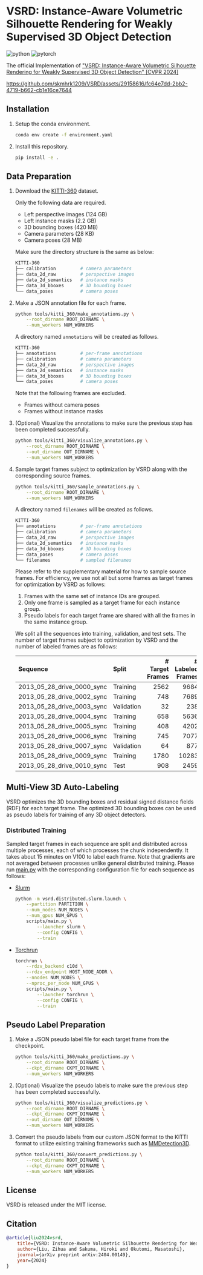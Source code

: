 # VSRD: Instance-Aware Volumetric Silhouette Rendering for Weakly Supervised 3D Object Detection

![python](https://img.shields.io/badge/Python-3.10-3670A0?style=flat&logo=Python&logoColor=ffdd54)
![pytorch](https://img.shields.io/badge/PyTorch-1.13-%23EE4C2C.svg?style=flat&logo=PyTorch&logoColor=%23EE4C2C)

The official Implementation of ["VSRD: Instance-Aware Volumetric Silhouette Rendering for Weakly Supervised 3D Object Detection" [CVPR 2024]](https://arxiv.org/abs/2404.00149)

https://github.com/skmhrk1209/VSRD/assets/29158616/fc64e7dd-2bb2-4719-b662-cb1e16ce7644

## Installation

1. Setup the conda environment.

    ```bash
    conda env create -f environment.yaml
    ```

2. Install this repository.

    ```bash
    pip install -e .
    ```

## Data Preparation

1. Download the [KITTI-360](https://www.cvlibs.net/datasets/kitti-360/download.php) dataset.

    Only the following data are required.

    - Left perspective images (124 GB)
    - Left instance masks (2.2 GB)
    - 3D bounding boxes (420 MB)
    - Camera parameters (28 KB)
    - Camera poses (28 MB)

    Make sure the directory structure is the same as below:

    ```bash
    KITTI-360
    ├── calibration         # camera parameters
    ├── data_2d_raw         # perspective images
    ├── data_2d_semantics   # instance masks
    ├── data_3d_bboxes      # 3D bounding boxes
    └── data_poses          # camera poses
    ```

2. Make a JSON annotation file for each frame.

    ```bash
    python tools/kitti_360/make_annotations.py \
        --root_dirname ROOT_DIRNAME \
        --num_workers NUM_WORKERS
    ```

    A directory named `annotations` will be created as follows.

    ```bash
    KITTI-360
    ├── annotations         # per-frame annotations
    ├── calibration         # camera parameters
    ├── data_2d_raw         # perspective images
    ├── data_2d_semantics   # instance masks
    ├── data_3d_bboxes      # 3D bounding boxes
    └── data_poses          # camera poses
    ```

    Note that the following frames are excluded.

    - Frames without camera poses
    - Frames without instance masks

3. (Optional) Visualize the annotations to make sure the previous step has been completed successfully.

    ```bash
    python tools/kitti_360/visualize_annotations.py \
        --root_dirname ROOT_DIRNAME \
        --out_dirname OUT_DIRNAME \
        --num_workers NUM_WORKERS
    ```

4. Sample target frames subject to optimization by VSRD along with the corresponding source frames.

    ```bash
    python tools/kitti_360/sample_annotations.py \
        --root_dirname ROOT_DIRNAME \
        --num_workers NUM_WORKERS
    ```

    A directory named `filenames` will be created as follows.

    ```bash
    KITTI-360
    ├── annotations         # per-frame annotations
    ├── calibration         # camera parameters
    ├── data_2d_raw         # perspective images
    ├── data_2d_semantics   # instance masks
    ├── data_3d_bboxes      # 3D bounding boxes
    ├── data_poses          # camera poses
    └── filenames           # sampled filenames
    ```

    Please refer to the supplementary material for how to sample source frames. For efficiency, we use not all but some frames as target frames for optimization by VSRD as follows:

    1. Frames with the same set of instance IDs are grouped.
    2. Only one frame is sampled as a target frame for each instance group.
    3. Pseudo labels for each target frame are shared with all the frames in the same instance group.

    We split all the sequences into training, validation, and test sets. The number of target frames subject to optimization by VSRD and the number of labeled frames are as follows:

    | Sequence                   | Split      | # Target Frames | # Labeled Frames |
    | :------------------------- | :--------- | --------------: | ---------------: |
    | 2013_05_28_drive_0000_sync | Training   | 2562            | 9684             |
    | 2013_05_28_drive_0002_sync | Training   | 748             | 7689             |
    | 2013_05_28_drive_0003_sync | Validation | 32              | 238              |
    | 2013_05_28_drive_0004_sync | Training   | 658             | 5636             |
    | 2013_05_28_drive_0005_sync | Training   | 408             | 4202             |
    | 2013_05_28_drive_0006_sync | Training   | 745             | 7077             |
    | 2013_05_28_drive_0007_sync | Validation | 64              | 877              |
    | 2013_05_28_drive_0009_sync | Training   | 1780            | 10283            |
    | 2013_05_28_drive_0010_sync | Test       | 908             | 2459             |

## Multi-View 3D Auto-Labeling

VSRD optimizes the 3D bounding boxes and residual signed distance fields (RDF) for each target frame. The optimized 3D bounding boxes can be used as pseudo labels for training of any 3D object detectors.

### Distributed Training

Sampled target frames in each sequence are split and distributed across multiple processes, each of which processes the chunk independently. It takes about 15 minutes on V100 to label each frame. Note that gradients are not averaged between processes unlike general distributed training. Please run [main.py](scripts/main.py) with the corresponding configuration file for each sequence as follows:

- [Slurm](https://slurm.schedmd.com/documentation.html)

    ```bash
    python -m vsrd.distributed.slurm.launch \
        --partition PARTITION \
        --num_nodes NUM_NODES \
        --num_gpus NUM_GPUS \
        scripts/main.py \
            --launcher slurm \
            --config CONFIG \
            --train
    ```

- [Torchrun](https://pytorch.org/docs/stable/elastic/run.html)

    ```bash
    torchrun \
        --rdzv_backend c10d \
        --rdzv_endpoint HOST_NODE_ADDR \
        --nnodes NUM_NODES \
        --nproc_per_node NUM_GPUS \
        scripts/main.py \
            --launcher torchrun \
            --config CONFIG \
            --train
    ```

## Pseudo Label Preparation

1. Make a JSON pseudo label file for each target frame from the checkpoint.

    ```bash
    python tools/kitti_360/make_predictions.py \
        --root_dirname ROOT_DIRNAME \
        --ckpt_dirname CKPT_DIRNAME \
        --num_workers NUM_WORKERS
    ```

2. (Optional) Visualize the pseudo labels to make sure the previous step has been completed successfully.

    ```bash
    python tools/kitti_360/visualize_predictions.py \
        --root_dirname ROOT_DIRNAME \
        --ckpt_dirname CKPT_DIRNAME \
        --out_dirname OUT_DIRNAME \
        --num_workers NUM_WORKERS
    ```

3. Convert the pseudo labels from our custom JSON format to the KITTI format to utilize existing training frameworks such as [MMDetection3D](https://github.com/open-mmlab/mmdetection3d).

    ```bash
    python tools/kitti_360/convert_predictions.py \
        --root_dirname ROOT_DIRNAME \
        --ckpt_dirname CKPT_DIRNAME \
        --num_workers NUM_WORKERS
    ```

## License

VSRD is released under the MIT license.

## Citation

```bibtex
@article{liu2024vsrd,
    title={VSRD: Instance-Aware Volumetric Silhouette Rendering for Weakly Supervised 3D Object Detection},
    author={Liu, Zihua and Sakuma, Hiroki and Okutomi, Masatoshi},
    journal={arXiv preprint arXiv:2404.00149},
    year={2024}
}
```
